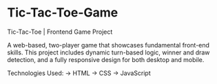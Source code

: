 # Tic-Tac-Toe-Game
Tic-Tac-Toe | Frontend Game Project

A web-based, two-player game that showcases fundamental front-end skills. This project includes dynamic turn-based logic, winner and draw detection, and a fully responsive design for both desktop and mobile.

Technologies Used:
-> HTML
-> CSS
-> JavaScript
